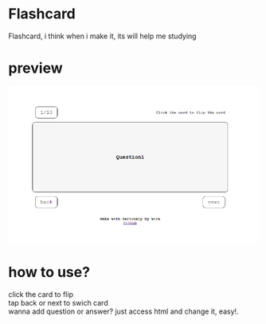 # Flashcard
Flashcard, i think when i make it, its will help me studying

# preview 
![alt text](image.png)

# how to use?
click the card to flip <br>
tap back or next to swich card <br>
wanna add question or answer? just access html and change it, easy!.